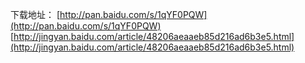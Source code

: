 下载地址：
[http://pan.baidu.com/s/1qYF0PQW](http://pan.baidu.com/s/1qYF0PQW)
[http://jingyan.baidu.com/article/48206aeaaeb85d216ad6b3e5.html](http://jingyan.baidu.com/article/48206aeaaeb85d216ad6b3e5.html)
